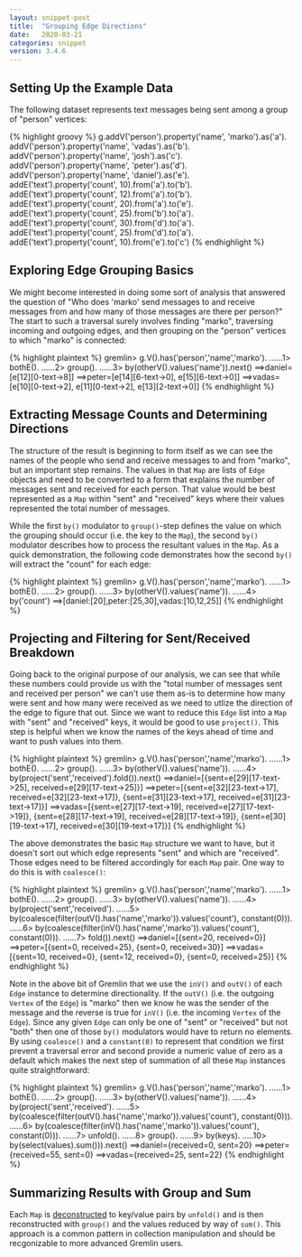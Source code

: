 ```yaml
---
layout: snippet-post
title:  "Grouping Edge Directions"
date:   2020-03-21
categories: snippet
version: 3.4.6
---
```


## Setting Up the Example Data

The following dataset represents text messages being sent among a group of "person" vertices:

{% highlight groovy %}
g.addV('person').property('name', 'marko').as('a').
  addV('person').property('name', 'vadas').as('b').
  addV('person').property('name', 'josh').as('c').
  addV('person').property('name', 'peter').as('d').
  addV('person').property('name', 'daniel').as('e').
  addE('text').property('count', 10).from('a').to('b').
  addE('text').property('count', 12).from('a').to('b').
  addE('text').property('count', 20).from('a').to('e').
  addE('text').property('count', 25).from('b').to('a').
  addE('text').property('count', 30).from('d').to('a').
  addE('text').property('count', 25).from('d').to('a').
  addE('text').property('count', 10).from('e').to('c')
{% endhighlight %}

## Exploring Edge Grouping Basics

We might become interested in doing some sort of analysis that answered the question of "Who does 'marko' send messages to and receive messages from and how many of those messages are there per person?" The start to such a traversal surely involves finding "marko", traversing incoming and outgoing edges, and then grouping on the "person" vertices to which "marko" is connected:

{% highlight plaintext %}
gremlin> g.V().has('person','name','marko').
......1>   bothE().
......2>   group().
......3>     by(otherV().values('name')).next()
==>daniel=[e[12][0-text->8]]
==>peter=[e[14][6-text->0], e[15][6-text->0]]
==>vadas=[e[10][0-text->2], e[11][0-text->2], e[13][2-text->0]]
{% endhighlight %}

## Extracting Message Counts and Determining Directions

The structure of the result is beginning to form itself as we can see the names of the people who send and receive messages to and from "marko", but an important step remains. The values in that `Map` are lists of `Edge` objects and need to be converted to a form that explains the number of messages sent and received for each person. That value would be best represented as a `Map` within "sent" and "received" keys where their values represented the total number of messages. 

While the first `by()` modulator to `group()`-step defines the value on which the grouping should occur (i.e. the key to the `Map`), the second `by()` modulator describes how to process the resultant values in the `Map`. As a quick demonstration, the following code demonstrates how the second `by()` will extract the "count" for each edge:

{% highlight plaintext %}
gremlin> g.V().has('person','name','marko').
......1>   bothE().
......2>   group().
......3>     by(otherV().values('name')).
......4>     by('count')
==>[daniel:[20],peter:[25,30],vadas:[10,12,25]]
{% endhighlight %}

## Projecting and Filtering for Sent/Received Breakdown

Going back to the original purpose of our analysis, we can see that while these numbers could provide us with the "total number of messages sent and received per person" we can't use them as-is to determine how many were sent and how many were received as we need to utlize the direction of the edge to figure that out. Since we want to reduce this `Edge` list into a `Map` with "sent" and "received" keys, it would be good to use `project()`. This step is helpful when we know the names of the keys ahead of time and want to push values into them.

{% highlight plaintext %}
gremlin> g.V().has('person','name','marko').
......1>   bothE().
......2>   group().
......3>     by(otherV().values('name')).
......4>     by(project('sent','received').fold()).next()
==>daniel=[{sent=e[29][17-text->25], received=e[29][17-text->25]}]
==>peter=[{sent=e[32][23-text->17], received=e[32][23-text->17]}, {sent=e[31][23-text->17], received=e[31][23-text->17]}]
==>vadas=[{sent=e[27][17-text->19], received=e[27][17-text->19]}, {sent=e[28][17-text->19], received=e[28][17-text->19]}, {sent=e[30][19-text->17], received=e[30][19-text->17]}]
{% endhighlight %}

The above demonstrates the basic `Map` structure we want to have, but it doesn't sort out which edge represents "sent" and which are "received". Those edges need to be filtered accordingly for each `Map` pair. One way to do this is with `coalesce()`:

{% highlight plaintext %}
gremlin> g.V().has('person','name','marko').
......1>   bothE().
......2>   group().
......3>     by(otherV().values('name')).
......4>     by(project('sent','received').
......5>          by(coalesce(filter(outV().has('name','marko')).values('count'), constant(0))).
......6>          by(coalesce(filter(inV().has('name','marko')).values('count'), constant(0))).
......7>        fold()).next()
==>daniel=[{sent=20, received=0}]
==>peter=[{sent=0, received=25}, {sent=0, received=30}]
==>vadas=[{sent=10, received=0}, {sent=12, received=0}, {sent=0, received=25}]
{% endhighlight %}

Note in the above bit of Gremlin that we use the `inV()` and `outV()` of each `Edge` instance to determine directionality. If the `outV()` (i.e. the outgoing `Vertex` of the `Edge`) is "marko" then we know he was the sender of the message and the reverse is true for `inV()` (i.e. the incoming `Vertex` of the `Edge`). Since any given `Edge` can only be one of "sent" or "received" but not "both" then one of those `by()` modulators would have to return no elements. By using `coalesce()` and a `constant(0)` to represent that condition we first prevent a traversal error and second provide a numeric value of zero as a default which makes the next step of summation of all these `Map` instances quite straightforward:

{% highlight plaintext %}
gremlin> g.V().has('person','name','marko').
......1>   bothE().
......2>   group().
......3>     by(otherV().values('name')).
......4>     by(project('sent','received').
......5>          by(coalesce(filter(outV().has('name','marko')).values('count'), constant(0))).
......6>          by(coalesce(filter(inV().has('name','marko')).values('count'), constant(0))).
......7>        unfold().
......8>        group().
......9>          by(keys).
.....10>          by(select(values).sum())).next()
==>daniel={received=0, sent=20}
==>peter={received=55, sent=0}
==>vadas={received=25, sent=22}
{% endhighlight %}

## Summarizing Results with Group and Sum

Each `Map` is [deconstructed][recipes] to key/value pairs by `unfold()` and is then reconstructed with `group()` and the values reduced by way of `sum()`. This approach is a common pattern in collection manipulation and should be recgonizable to more advanced Gremlin users. 

[recipes]: https://tinkerpop.apache.org/docs/current/recipes/#collections


